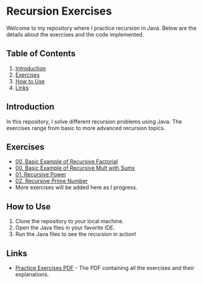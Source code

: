 # Recursion Exercises

Welcome to my repository where I practice recursion in Java. Below are the details about the exercises and the code implemented.

## Table of Contents
1. [Introduction](#introduction)
2. [Exercises](#exercises)
3. [How to Use](#how-to-use)
4. [Links](#links)

## Introduction
In this repository, I solve different recursion problems using Java. The exercises range from basic to more advanced recursion topics.

## Exercises
- [00. Basic Example of Recursive Factorial](000-factorial)
- [00. Basic Example of Recursive Mult with Sums](00-recursive_power)
- [01. Recursive Power](01-recursive_power)
- [02. Recursive Prime Number](02-is_prime)
- More exercises will be added here as I progress.

## How to Use
1. Clone the repository to your local machine.
2. Open the Java files in your favorite IDE.
3. Run the Java files to see the recursion in action!

## Links
- [Practice Exercises PDF](PracticeExercises.pdf) - The PDF containing all the exercises and their explanations.
